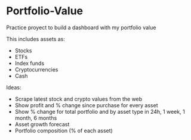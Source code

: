 # Portfolio-Value
Practice proyect to build a dashboard with my portfolio value

This includes assets as:
  - Stocks
  - ETFs
  - Index funds
  - Cryptocurrencies
  - Cash

Ideas:
  - Scrape latest stock and crypto values from the web
  - Show profit and % change since purchase for every asset
  - Show % change for total portfolio and by asset type in 24h, 1 week, 1 month, 6 months
  - Asset growth forecast
  - Portfolio composition (% of each asset)
  
 
